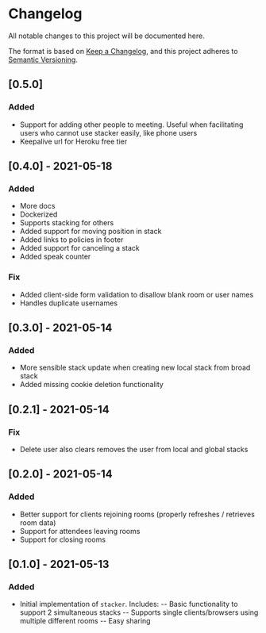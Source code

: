 # Changelog

All notable changes to this project will be documented here.

The format is based on [Keep a Changelog](https://keepachangelog.com/en/1.0.0/),
and this project adheres to [Semantic Versioning](https://semver.org/spec/v2.0.0.html).

## [0.5.0]
### Added
- Support for adding other people to meeting. Useful when facilitating users who
  cannot use stacker easily, like phone users
- Keepalive url for Heroku free tier

## [0.4.0] - 2021-05-18
### Added
- More docs
- Dockerized
- Supports stacking for others
- Added support for moving position in stack
- Added links to policies in footer
- Added support for canceling a stack
- Added speak counter
### Fix
- Added client-side form validation to disallow blank room or user names
- Handles duplicate usernames

## [0.3.0] - 2021-05-14
### Added
- More sensible stack update when creating new local stack from broad stack
- Added missing cookie deletion functionality

## [0.2.1] - 2021-05-14
### Fix
- Delete user also clears removes the user from local and global stacks

## [0.2.0] - 2021-05-14
### Added
- Better support for clients rejoining rooms (properly refreshes / retrieves room data)
- Support for attendees leaving rooms
- Support for closing rooms

##  [0.1.0] - 2021-05-13
### Added
- Initial implementation of `stacker`. Includes:
-- Basic functionality to support 2 simultaneous stacks
-- Supports single clients/browsers using multiple different rooms
-- Easy sharing
